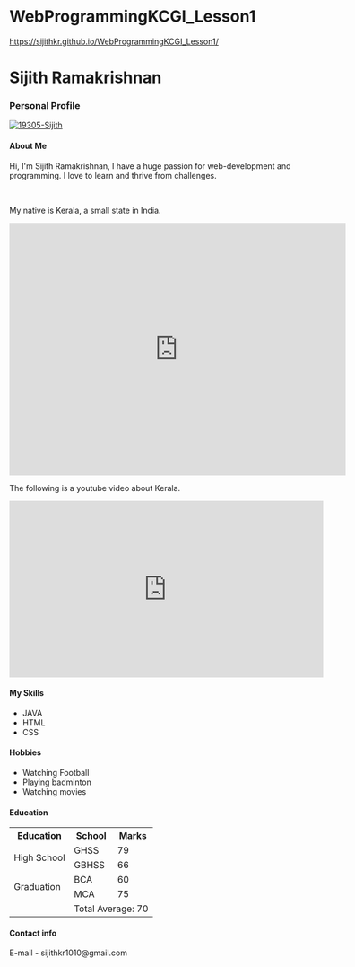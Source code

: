 # WebProgrammingKCGI_Lesson1

https://sijithkr.github.io/WebProgrammingKCGI_Lesson1/


<div class="container">
   <h1>Sijith Ramakrishnan</h1>
   <h3>Personal Profile</h3>
   <a href="https://imgbb.com/"><img src="https://i.ibb.co/fHqdH7q/19305-Sijith.jpg" alt="19305-Sijith" border="0" /></a> 
   <h4>About Me</h4>
   <p>Hi, I'm Sijith Ramakrishnan, I have a huge passion for web-development and programming. I love to learn and thrive from challenges.</p>
   <br>
   <p>My native is Kerala, a small state in India. 
   </p>
   <iframe src="https://www.google.com/maps/embed?pb=!1m18!1m12!1m3!1d4016734.7733001243!2d73.88358648310854!3d10.532722625539899!2m3!1f0!2f0!3f0!3m2!1i1024!2i768!4f13.1!3m3!1m2!1s0x3b0812ffd49cf55b%3A0x64bd90fbed387c99!2sKerala%2C%20India!5e0!3m2!1sen!2sjp!4v1652670583838!5m2!1sen!2sjp" width="600" height="450" style="border:0;" allowfullscreen="" loading="lazy" referrerpolicy="no-referrer-when-downgrade"></iframe>
   <p>The following is a youtube video about Kerala.</p>
   <iframe width="560" height="315" src="https://www.youtube.com/embed/k4aZMdSkUAg" title="YouTube video player" frameborder="0" allow="accelerometer; autoplay; clipboard-write; encrypted-media; gyroscope; picture-in-picture" allowfullscreen></iframe>
   <h4>My Skills</h4>
   <div class="listFlex">
      <div>
         <ul>
            <li>JAVA</li>
            <li>HTML</li>
            <li>CSS</li>
         </ul>
      </div>
     <h4>Hobbies</h4>
      <div class="listFlex">
      <div>
         <ul>
            <li>Watching Football</li>
            <li>Playing badminton</li>
            <li>Watching movies</li>
         </ul>
      </div>
   
   <h4>Education</h4>
   <table>
         
  <tr>
    <th>Education</th>
    <th>School</th>
    <th>Marks</th>
  </tr>
  <tr>
    <td rowspan = "2">High School</td>
    <td>GHSS</td>
    <td>79</td>
  </tr>
  <tr>
    <td>GBHSS</td>
    <td>66</td>
  </tr>
      <tr>
    <td rowspan = "2">Graduation</td>
    <td>BCA</td>
    <td>60</td>
  </tr>
  <tr>
    <td>MCA</td>
    <td>75</td>
  </tr>
  <tr>
     <td></td>
    <td colspan="3">Total Average: 70</td>
  </tr>
</table>
 <h4>Contact info</h4>
   E-mail - sijithkr1010@gmail.com
   
</div>


